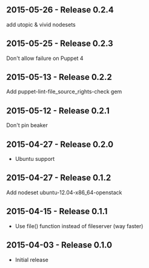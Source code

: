 ## 2015-05-26 - Release 0.2.4

add utopic & vivid nodesets

## 2015-05-25 - Release 0.2.3

Don't allow failure on Puppet 4

## 2015-05-13 - Release 0.2.2

Add puppet-lint-file_source_rights-check gem

## 2015-05-12 - Release 0.2.1

Don't pin beaker

## 2015-04-27 - Release 0.2.0

- Ubuntu support

## 2015-04-27 - Release 0.1.2

Add nodeset ubuntu-12.04-x86_64-openstack

## 2015-04-15 - Release 0.1.1

- Use file() function instead of fileserver (way faster)

## 2015-04-03 - Release 0.1.0

- Initial release
